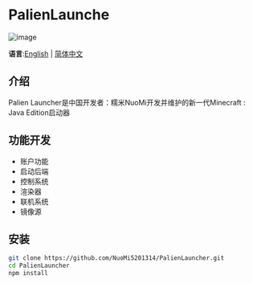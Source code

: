 # PalienLaunche
![image](https://github.com/user-attachments/assets/deaf6a57-b6f2-49c5-b65a-af62509882ea)

**语言**:[English](README.md) | [简体中文](README_zh-CN.md) 

## 介绍
Palien Launcher是中国开发者：糯米NuoMi开发并维护的新一代Minecraft : Java Edition启动器

## 功能开发

- 账户功能
- 启动后端
- 控制系统
- 渲染器
- 联机系统
- 镜像源
  
## 安装

```bash
git clone https://github.com/NuoMi5201314/PalienLauncher.git
cd PalienLauncher
npm install
